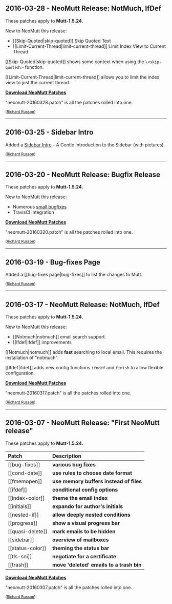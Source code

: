## <a name="2016-03-28"></a>2016-03-28 - NeoMutt Release: NotMuch, IfDef

These patches apply to **Mutt-1.5.24.**

New to NeoMutt this release:
- [[Skip-Quoted|skip-quoted]] Skip Quoted Text
- [[Limit-Current-Thread|limit-current-thread]] Limit Index View to Current Thread

[[Skip-Quoted|skip-quoted]] shows some context when using the `\<skip-quoted\>`
function.

[[Limit-Current-Thread|limit-current-thread]] allows you to limit the index view
to just the current thread.

**[Download NeoMutt Patches](https://github.com/neomutt/neomutt/releases/download/neomutt-20160328/neomutt-patches-20160328.tar.gz)**

"neomutt-20160328.patch" is all the patches rolled into one.

<sub>([Richard Russon](https://github.com/flatcap))</sub>

---

## <a name="2016-03-25"></a>2016-03-25 - Sidebar Intro

Added a [Sidebar Intro](sidebar-intro) - A Gentle Introduction to the Sidebar
(with pictures).

<sub>([Richard Russon](https://github.com/flatcap))</sub>

---

## <a name="2016-03-20"></a>2016-03-20 - NeoMutt Release: Bugfix Release

These patches apply to **Mutt-1.5.24.**

New to NeoMutt this release:
- Numerous [small bugfixes](https://github.com/neomutt/neomutt/wiki/bug-fixes)
- TravisCI integration

**[Download NeoMutt Patches](https://github.com/neomutt/neomutt/releases/download/neomutt-20160320/neomutt-patches-20160320.tar.gz)**

"neomutt-20160320.patch" is all the patches rolled into one.

<sub>([Richard Russon](https://github.com/flatcap))</sub>

---

## <a name="2016-03-19"></a>2016-03-19 - Bug-fixes Page

Added a [[bug-fixes page|bug-fixes]] to list the changes to Mutt.

<sub>([Richard Russon](https://github.com/flatcap))</sub>

---

## <a name="2016-03-17"></a>2016-03-17 - NeoMutt Release: NotMuch, IfDef

These patches apply to **Mutt-1.5.24.**

New to NeoMutt this release:
- [[Notmuch|notmuch]] email search support.
- [[Ifdef|ifdef]] improvements

[[Notmuch|notmuch]] adds **fast** searching to local email.
This requires the installation of "notmuch".

[[Ifdef|ifdef]] adds new config functions `ifndef` and `finish` to allow
flexible configuration.

**[Download NeoMutt Patches](https://github.com/neomutt/neomutt/releases/download/neomutt-20160317/neomutt-patches-20160317.tar.gz)**

"neomutt-20160317.patch" is all the patches rolled into one.

<sub>([Richard Russon](https://github.com/flatcap))</sub>

---

## <a name="2016-03-07"></a>2016-03-07 - NeoMutt Release: "First **NeoMutt** release"

These patches apply to **Mutt-1.5.24.**

| Patch            | Description                              |
|:-----------------|:-----------------------------------------|
| [[bug-fixes]]    | **various bug fixes**                    |
| [[cond-date]]    | **use rules to choose date format**      |
| [[fmemopen]]     | **use memory buffers instead of files**  |
| [[ifdef]]        | **conditional config options**           |
| [[index-color]]  | **theme the email index**                |
| [[initials]]     | **expando for author's initials**        |
| [[nested-if]]    | **allow deeply nested conditions**       |
| [[progress]]     | **show a visual progress bar**           |
| [[quasi-delete]] | **mark emails to be hidden**             |
| [[sidebar]]      | **overview of mailboxes**                |
| [[status-color]] | **theming the status bar**               |
| [[tls-sni]]      | **negotiate for a certificate**          |
| [[trash]]        | **move 'deleted' emails to a trash bin** |

**[Download NeoMutt Patches](https://github.com/neomutt/neomutt/releases/download/neomutt-20160307/neomutt-patches-20160307.tar.gz)**

"neomutt-20160307.patch" is all the patches rolled into one.

<sub>([Richard Russon](https://github.com/flatcap))</sub>

